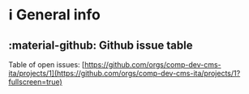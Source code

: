 <!--
 Copyright 2021 dciangot
 
 Licensed under the Apache License, Version 2.0 (the "License");
 you may not use this file except in compliance with the License.
 You may obtain a copy of the License at
 
     http://www.apache.org/licenses/LICENSE-2.0
 
 Unless required by applicable law or agreed to in writing, software
 distributed under the License is distributed on an "AS IS" BASIS,
 WITHOUT WARRANTIES OR CONDITIONS OF ANY KIND, either express or implied.
 See the License for the specific language governing permissions and
 limitations under the License.
-->
# :information_source: General info

## :material-github: Github issue table 

Table of open issues: [https://github.com/orgs/comp-dev-cms-ita/projects/1](https://github.com/orgs/comp-dev-cms-ita/projects/1?fullscreen=true)
